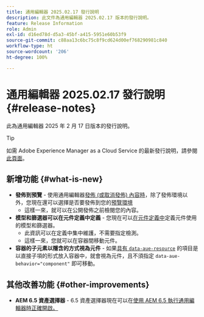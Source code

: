 ```yaml
---
title: 通用編輯器 2025.02.17 發行說明
description: 此文件為通用編輯器 2025.02.17 版本的發行說明。
feature: Release Information
role: Admin
exl-id: d16ed78d-d5a3-45bf-a415-5951e60b53f9
source-git-commit: c88aa13c6bc75c8f9cd624d00ef768290981c840
workflow-type: ht
source-wordcount: '206'
ht-degree: 100%

---
```



# 通用編輯器 2025.02.17 發行說明 {#release-notes}

此為通用編輯器 2025 年 2 月 17 日版本的發行說明。

>[!TIP]
>
>如需 Adobe Experience Manager as a Cloud Service 的最新發行說明，請參閱[此頁面](/help/release-notes/release-notes-cloud/release-notes-current.md)。

## 新增功能 {#what-is-new}

* **發佈到預覽** - 使用通用編輯器[發佈 (或取消發佈) 內容時](/help/sites-cloud/authoring/universal-editor/publishing.md)，除了發佈環境以外，您現在還可以選擇是否要發佈到您的[預覽環境](/help/sites-cloud/authoring/sites-console/previewing-content.md)
   * 這樣一來，就可以在公開發佈之前檢閱您的內容。
* **模型和篩選器可以在元件定義中定義** - 您現在可以[在元件定義中](/help/implementing/universal-editor/component-definition.md#template)定義元件使用的模型和篩選器。
   * 此資訊可以在定義中集中維護，不需要指定檢測。
   * 這樣一來，您就可以在容器間移動元件。
* **容器的子元素以隱含的方式視為元件** - 如果[具有 `data-aue-resource`](/help/implementing/universal-editor/attributes-types.md#data-properties) 的項目是以直接子項的形式放入容器中，就會視為元件，且不須指定 `data-aue-behavior="component"` 即可移動。

## 其他改善功能 {#other-improvements}

* **AEM 6.5 資產選擇器** - 6.5 資產選擇器現在可以在[使用 AEM 6.5 執行通用編輯器時正確開啟。](https://experienceleague.adobe.com/zh-hant/docs/experience-manager-65/content/implementing/developing/headless/universal-editor/introduction)
